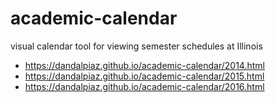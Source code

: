 
# academic-calendar

visual calendar tool for viewing semester schedules at Illinois

- https://dandalpiaz.github.io/academic-calendar/2014.html
- https://dandalpiaz.github.io/academic-calendar/2015.html
- https://dandalpiaz.github.io/academic-calendar/2016.html

